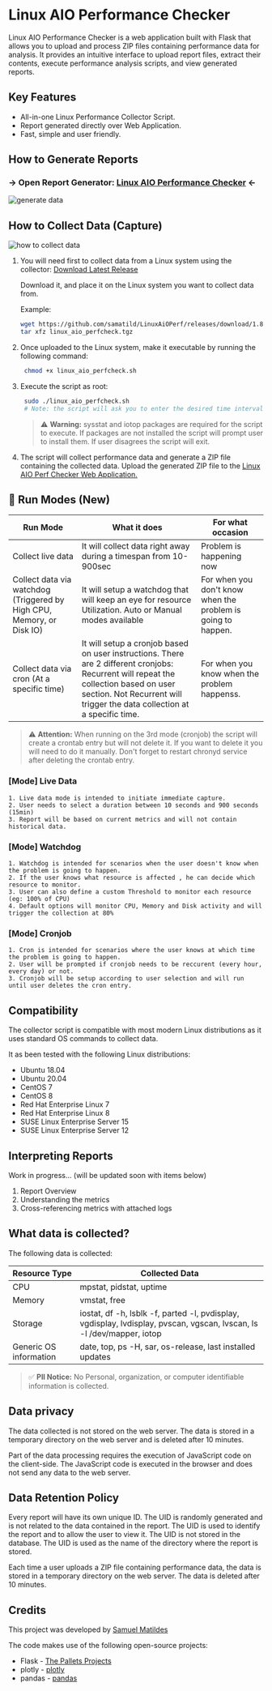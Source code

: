 # Linux AIO Performance Checker

Linux AIO Performance Checker is a web application built with Flask that allows you to upload and process ZIP files containing performance data for analysis. It provides an intuitive interface to upload report files, extract their contents, execute performance analysis scripts, and view generated reports.

## Key Features

- All-in-one Linux Performance Collector Script.
- Report generated directly over Web Application.
- Fast, simple and user friendly.

## How to Generate Reports
### -> Open Report Generator: [Linux AIO Performance Checker](https://linuxaioperf.matildes.dev/) <-
![generate data](assets/uploading_data.gif)



## How to Collect Data (Capture)

![how to collect data](assets/collecting_data.gif)

1. You will need first to collect data from a Linux system using the collector: [Download Latest Release](https://github.com/samatild/LinuxAiOPerf/releases/latest) 
    
    Download it, and place it on the Linux system you want to collect data from.
    
    Example:
     ```bash
    wget https://github.com/samatild/LinuxAiOPerf/releases/download/1.8/linux_aio_perfcheck.tgz
    tar xfz linux_aio_perfcheck.tgz
     ```

2. Once uploaded to the Linux system, make it executable by running the following command:

   ```bash
    chmod +x linux_aio_perfcheck.sh
    ```

3. Execute the script as root:

   ```bash
    sudo ./linux_aio_perfcheck.sh 
    # Note: the script will ask you to enter the desired time interval for data collection The minimum time interval is 10 seconds. The maximum time interval is 900 seconds (15 minutes)
    ```

    > ⚠️ **Warning:** sysstat and iotop packages are required for the script to execute. If packages are not installed the script will prompt user to install them. If user disagrees the script will exit.

4. The script will collect performance data and generate a ZIP file containing the collected data. Upload the generated ZIP file to the [Linux AIO Perf Checker Web Application.](https://linuxaioperf.matildes.dev/)

## 🌟 Run Modes (New)


| Run Mode | What it does | For what occasion |  
|----------|----------|----------|
| Collect live data | It will collect data right away during a timespan from 10-900sec  | Problem is happening now |
| Collect data via watchdog (Triggered by High CPU, Memory, or Disk IO) | It will setup a watchdog that will keep an eye for resource Utilization. Auto or Manual modes available | For when you don't know when the problem is going to happen. | 
| Collect data via cron (At a specific time)  | It will setup a cronjob based on user instructions. There are 2 different cronjobs: Recurrent will repeat the collection based on user section. Not Recurrent will trigger the data collection at a specific time.  | For when you know when the problem happenss. |
 
   > ⚠️ **Attention:** When running on the 3rd mode (cronjob) the script will create a crontab entry but will not delete it. If you want to delete it you will need to do it manually. Don't forget to restart chronyd service after deleting the crontab entry.

### [Mode] Live Data

```
1. Live data mode is intended to initiate immediate capture.
2. User needs to select a duration between 10 seconds and 900 seconds (15min)
3. Report will be based on current metrics and will not contain historical data.
```
### [Mode] Watchdog

```
1. Watchdog is intended for scenarios when the user doesn't know when the problem is going to happen.
2. If the user knows what resource is affected , he can decide which resource to monitor.
3. User can also define a custom Threshold to monitor each resource (eg: 100% of CPU)
4. Default options will monitor CPU, Memory and Disk activity and will trigger the collection at 80%

```
### [Mode] Cronjob

```
1. Cron is intended for scenarios where the user knows at which time the problem is going to happen.
2. User will be prompted if cronjob needs to be reccurent (every hour, every day) or not.
3. Cronjob will be setup according to user selection and will run until user deletes the cron entry.
```

## Compatibility

The collector script is compatible with most modern Linux distributions as it uses standard OS commands to collect data.

It as been tested with the following Linux distributions:

- Ubuntu 18.04
- Ubuntu 20.04
- CentOS 7
- CentOS 8
- Red Hat Enterprise Linux 7
- Red Hat Enterprise Linux 8
- SUSE Linux Enterprise Server 15
- SUSE Linux Enterprise Server 12

## Interpreting Reports

Work in progress... (will be updated soon with items below)

1. Report Overview
2. Understanding the metrics
3. Cross-referencing metrics with attached logs

## What data is collected?

The following data is collected:

| Resource Type | Collected Data |
|----------|----------|
| CPU  | mpstat, pidstat, uptime   |
| Memory   | vmstat, free   |
| Storage   | iostat, df -h, lsblk -f, parted -l, pvdisplay, vgdisplay, lvdisplay, pvscan, vgscan, lvscan, ls -l /dev/mapper, iotop   |
| Generic OS information   | date, top, ps -H, sar, os-release, last installed updates |

> ✅ **PII Notice:** No Personal, organization, or computer identifiable information is collected.


## Data privacy

The data collected is not stored on the web server. The data is stored in a temporary directory on the web server and is deleted after 10 minutes.

Part of the data processing requires the execution of JavaScript code on the client-side. The JavaScript code is executed in the browser and does not send any data to the web server.

## Data Retention Policy

Every report will have its own unique ID. The UID is randomly generated and is not related to the data contained in the report. The UID is used to identify the report and to allow the user to view it. The UID is not stored in the database. The UID is used as the name of the directory where the report is stored.

Each time a user uploads a ZIP file containing performance data, the data is stored in a temporary directory on the web server. The data is deleted after 10 minutes.

## Credits

This project was developed by [Samuel Matildes](https://github.com/samatild)

The code makes use of the following open-source projects:
- Flask - [
The Pallets Projects](https://palletsprojects.com/p/flask/)
- plotly - [
plotly](https://plotly.com/)
- pandas - [
pandas](https://pandas.pydata.org/)

